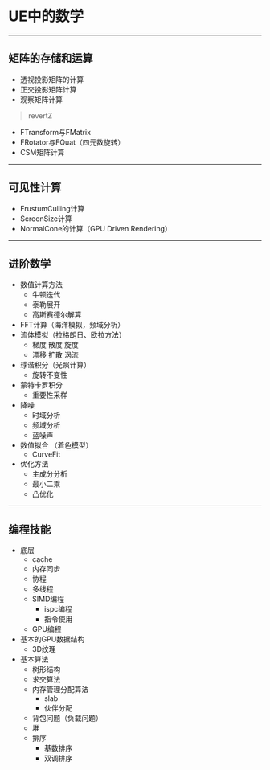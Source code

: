 # UE中的数学

---

## 矩阵的存储和运算

* 透视投影矩阵的计算
* 正交投影矩阵计算
* 观察矩阵计算

> revertZ

* FTransform与FMatrix
* FRotator与FQuat（四元数旋转）
* CSM矩阵计算

---

## 可见性计算

* FrustumCulling计算
* ScreenSize计算
* NormalCone的计算（GPU Driven Rendering）

---

## 进阶数学

* 数值计算方法
    * 牛顿迭代
    * 泰勒展开
    * 高斯赛德尔解算
* FFT计算（海洋模拟，频域分析）
* 流体模拟（拉格朗日、欧拉方法）
    * 梯度 散度 旋度
    * 漂移 扩散 涡流
* 球谐积分（光照计算）
    * 旋转不变性
* 蒙特卡罗积分
    * 重要性采样
* 降噪
    * 时域分析
    * 频域分析
    * 蓝噪声
* 数值拟合 （着色模型）
    * CurveFit
* 优化方法
    * 主成分分析
    * 最小二乘
    * 凸优化

---

## 编程技能

* 底层
    * cache
    * 内存同步
    * 协程
    * 多线程
    * SIMD编程
        * ispc编程
        * 指令使用
    * GPU编程
* 基本的GPU数据结构
    * 3D纹理
* 基本算法
    * 树形结构
    * 求交算法
    * 内存管理分配算法
        * slab
        * 伙伴分配
    * 背包问题（负载问题）
    * 堆
    * 排序
        * 基数排序
        * 双调排序
